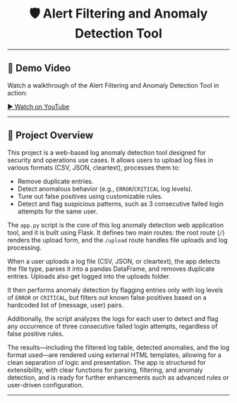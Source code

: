 <h1 align="center">🛡️ Alert Filtering and Anomaly Detection Tool</h1>

<hr/>
<h2>🎥 Demo Video</h2>
<p>
  Watch a walkthrough of the Alert Filtering and Anomaly Detection Tool in action:
</p>
  <a href="https://youtu.be/webiEEQPGuk" target="_blank">
    ▶️ Watch on YouTube
  </a>
</div>

<hr/>
<h2>📘 Project Overview</h2>

<p>
This project is a web-based log anomaly detection tool designed for security and operations use cases. It allows users to upload log files in various formats (CSV, JSON, cleartext), processes them to:
</p>

<ul>
  <li>Remove duplicate entries.</li>
  <li>Detect anomalous behavior (e.g., <code>ERROR</code>/<code>CRITICAL</code> log levels).</li>
  <li>Tune out false positives using customizable rules.</li>
  <li>Detect and flag suspicious patterns, such as 3 consecutive failed login attempts for the same user.</li>
</ul>

<p>
The <code>app.py</code> script is the core of this log anomaly detection web application tool, and it is built using Flask. It defines two main routes: the root route (<code>/</code>) renders the upload form, and the <code>/upload</code> route handles file uploads and log processing.
</p>

<p>
When a user uploads a log file (CSV, JSON, or cleartext), the app detects the file type, parses it into a pandas DataFrame, and removes duplicate entries. Uploads also get logged into the uploads folder.
</p>

<p>
It then performs anomaly detection by flagging entries only with log levels of <code>ERROR</code> or <code>CRITICAL</code>, but filters out known false positives based on a hardcoded list of (message, user) pairs.
</p>

<p>
Additionally, the script analyzes the logs for each user to detect and flag any occurrence of three consecutive failed login attempts, regardless of false positive rules.
</p>

<p>
The results—including the filtered log table, detected anomalies, and the log format used—are rendered using external HTML templates, allowing for a clean separation of logic and presentation. The app is structured for extensibility, with clear functions for parsing, filtering, and anomaly detection, and is ready for further enhancements such as advanced rules or user-driven configuration.
</p>

<hr/>
